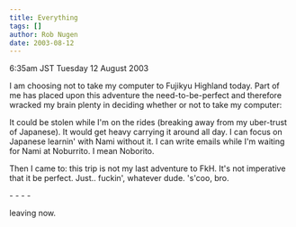 ```yaml
---
title: Everything
tags: []
author: Rob Nugen
date: 2003-08-12
---
```


<p class=date>6:35am JST Tuesday 12 August 2003</p>

<p>I am choosing not to take my computer to Fujikyu Highland today.
Part of me has placed upon this adventure the need-to-be-perfect and
therefore wracked my brain plenty in deciding whether or not to take
my computer:</p>

<p>It could be stolen while I'm on the rides (breaking away from my
uber-trust of Japanese).  It would get heavy carrying it around all
day.  I can focus on Japanese learnin' with Nami without it.  I can
write emails while I'm waiting for Nami at Noburrito.  I mean
Noborito.</p>

<p>Then I came to: this trip is not my last adventure to FkH.  It's
not imperative that it be perfect.  Just.. fuckin', whatever dude.
's'coo, bro.</p>

<p>- - - -</p>

<p>leaving now.</p>
